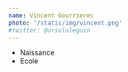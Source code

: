 ```yaml
---
name: Vincent Gourrierec
photo: '/static/img/vincent.png'
#twitter: @ursulaleguin
---
```


- Naissance
- Ecole
